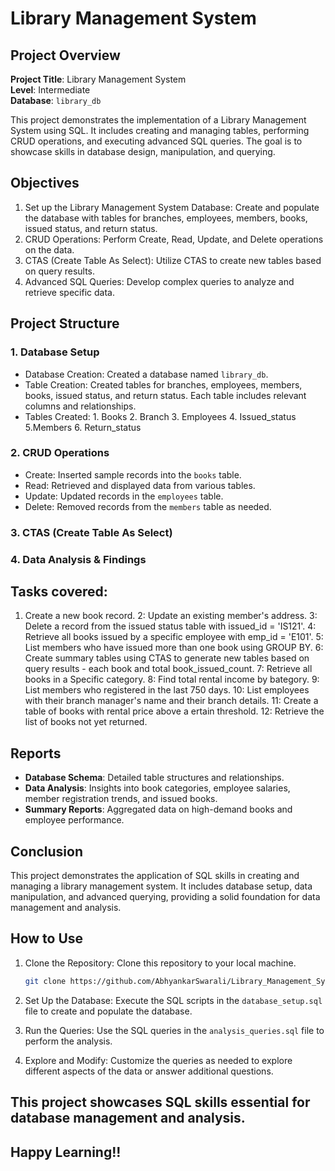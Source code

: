 # Library Management System

## Project Overview

**Project Title**: Library Management System  
**Level**: Intermediate  
**Database**: `library_db`

This project demonstrates the implementation of a Library Management System using SQL. It includes creating and managing tables, performing CRUD operations, and executing advanced SQL queries. The goal is to showcase skills in database design, manipulation, and querying.


## Objectives

1. Set up the Library Management System Database: Create and populate the database with tables for branches, employees, members, books, issued status, and return status.
2. CRUD Operations: Perform Create, Read, Update, and Delete operations on the data.
3. CTAS (Create Table As Select): Utilize CTAS to create new tables based on query results.
4. Advanced SQL Queries: Develop complex queries to analyze and retrieve specific data.

## Project Structure

### 1. Database Setup
- Database Creation: Created a database named `library_db`.
- Table Creation: Created tables for branches, employees, members, books, issued status, and return status. Each table includes relevant columns and relationships.
- Tables Created:
        1. Books
        2. Branch
        3. Employees
        4. Issued_status
        5.Members
        6. Return_status

### 2. CRUD Operations
- Create: Inserted sample records into the `books` table.
- Read: Retrieved and displayed data from various tables.
- Update: Updated records in the `employees` table.
- Delete: Removed records from the `members` table as needed.

### 3. CTAS (Create Table As Select)

### 4. Data Analysis & Findings

## Tasks covered:
1. Create a new book record.
2: Update an existing member's address.
3: Delete a record from the issued status table with issued_id = 'IS121'.
4: Retrieve all books issued by a specific employee with emp_id = 'E101'.
5: List members who have issued more than one book using GROUP BY.
6: Create summary tables using CTAS to generate new tables based on query results - each book and total book_issued_count.
7: Retrieve all books in a Specific category.
8: Find total rental income by bategory.
9: List members who registered in the last 750 days.
10: List employees with their branch manager's name and their branch details.
11: Create a table of books with rental price above a ertain threshold.
12: Retrieve the list of books not yet returned.


## Reports

- **Database Schema**: Detailed table structures and relationships.
- **Data Analysis**: Insights into book categories, employee salaries, member registration trends, and issued books.
- **Summary Reports**: Aggregated data on high-demand books and employee performance.

## Conclusion

This project demonstrates the application of SQL skills in creating and managing a library management system. It includes database setup, data manipulation, and advanced querying, providing a solid foundation for data management and analysis.

## How to Use
1. Clone the Repository: Clone this repository to your local machine.
   ```bash
   git clone https://github.com/AbhyankarSwarali/Library_Management_System-SQL_Project-1-.git
   ```

2. Set Up the Database: Execute the SQL scripts in the `database_setup.sql` file to create and populate the database.
3. Run the Queries: Use the SQL queries in the `analysis_queries.sql` file to perform the analysis.
4. Explore and Modify: Customize the queries as needed to explore different aspects of the data or answer additional questions.


## This project showcases SQL skills essential for database management and analysis.

## Happy Learning!!
